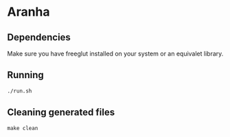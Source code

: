 # Aranha

## Dependencies

Make sure you have freeglut installed on your system or an equivalet library.

## Running

```bash
./run.sh
```

## Cleaning generated files
```
make clean
```
